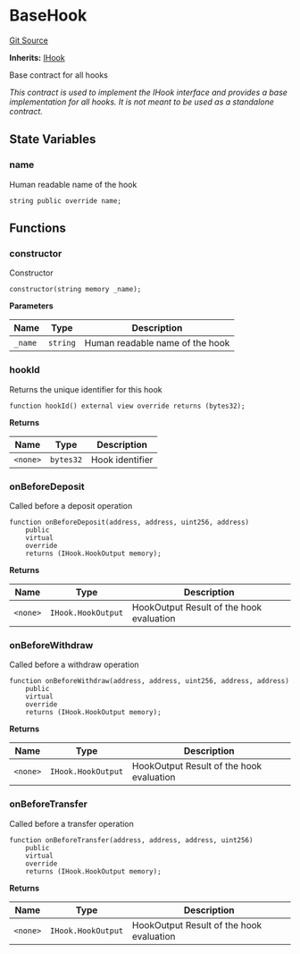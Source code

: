 # BaseHook
[Git Source](https://github.com/SovaNetwork/fountfi/blob/a2137abe6629a13ef56e85f61ccb9fcfe0d3f27a/src/hooks/BaseHook.sol)

**Inherits:**
[IHook](/src/hooks/IHook.sol/interface.IHook.md)

Base contract for all hooks

*This contract is used to implement the IHook interface
and provides a base implementation for all hooks.
It is not meant to be used as a standalone contract.*


## State Variables
### name
Human readable name of the hook


```solidity
string public override name;
```


## Functions
### constructor

Constructor


```solidity
constructor(string memory _name);
```
**Parameters**

|Name|Type|Description|
|----|----|-----------|
|`_name`|`string`|Human readable name of the hook|


### hookId

Returns the unique identifier for this hook


```solidity
function hookId() external view override returns (bytes32);
```
**Returns**

|Name|Type|Description|
|----|----|-----------|
|`<none>`|`bytes32`|Hook identifier|


### onBeforeDeposit

Called before a deposit operation


```solidity
function onBeforeDeposit(address, address, uint256, address)
    public
    virtual
    override
    returns (IHook.HookOutput memory);
```
**Returns**

|Name|Type|Description|
|----|----|-----------|
|`<none>`|`IHook.HookOutput`|HookOutput Result of the hook evaluation|


### onBeforeWithdraw

Called before a withdraw operation


```solidity
function onBeforeWithdraw(address, address, uint256, address, address)
    public
    virtual
    override
    returns (IHook.HookOutput memory);
```
**Returns**

|Name|Type|Description|
|----|----|-----------|
|`<none>`|`IHook.HookOutput`|HookOutput Result of the hook evaluation|


### onBeforeTransfer

Called before a transfer operation


```solidity
function onBeforeTransfer(address, address, address, uint256)
    public
    virtual
    override
    returns (IHook.HookOutput memory);
```
**Returns**

|Name|Type|Description|
|----|----|-----------|
|`<none>`|`IHook.HookOutput`|HookOutput Result of the hook evaluation|



